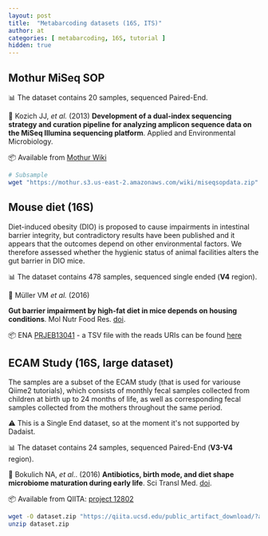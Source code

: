 ```yaml
---
layout: post
title:  "Metabarcoding datasets (16S, ITS)"
author: at
categories: [ metabarcoding, 16S, tutorial ]
hidden: true
---
```



## Mothur MiSeq SOP

:bar_chart: The dataset contains 20 samples, sequenced Paired-End.

:book: Kozich JJ, _et al._ (2013)
**Development of a dual-index sequencing strategy and curation pipeline for analyzing amplicon sequence data on the MiSeq Illumina sequencing platform**.
Applied and Environmental Microbiology.

:package: Available from [Mothur Wiki](https://mothur.org/wiki/miseq_sop/)

```bash
# Subsample
wget "https://mothur.s3.us-east-2.amazonaws.com/wiki/miseqsopdata.zip"
```




## Mouse diet (16S)

Diet-induced obesity (DIO) is proposed to cause impairments in intestinal barrier integrity, but contradictory results have been published and it appears that the outcomes depend on other environmental factors. We therefore assessed whether the hygienic status of animal facilities alters the gut barrier in DIO mice.

:bar_chart: The dataset contains 478 samples, sequenced single ended (**V4** region).

:book: Müller VM _et al._ (2016)

**Gut barrier impairment by high-fat diet in mice depends on housing conditions**.
Mol Nutr Food Res. [doi](https://doi.org/10.1002/mnfr.201500775).

:package: ENA [PRJEB13041](https://www.ebi.ac.uk/ena/browser/view/PRJEB13041) - a TSV file with the reads URIs can be found [here](https://github.com/telatin/microbiome-bioinformatics/releases/download/2021.6/mouse-reads.tsv)



## ECAM Study (16S, large dataset)

The samples are a subset of the ECAM study (that is used for variouse Qiime2 tutorials),
which consists of monthly fecal samples collected from children at birth up to
24 months of life, as well as corresponding fecal samples collected from the
mothers throughout the same period.

:warning: This is a Single End dataset, so at the moment it's not supported by Dadaist.

:bar_chart: The dataset contains 24 samples, sequenced Paired-End (**V3-V4** region).

:book: Bokulich NA, _et al._. (2016)
**Antibiotics, birth mode, and diet shape microbiome maturation during early life**.
Sci Transl Med.  [doi](https://doi.org/10.1126/scitranslmed.aad7121).

:package: Available from QIITA: [project 12802](https://qiita.ucsd.edu/study/description/12802)

```bash
wget -O dataset.zip "https://qiita.ucsd.edu/public_artifact_download/?artifact_id=81253"
unzip dataset.zip
```

